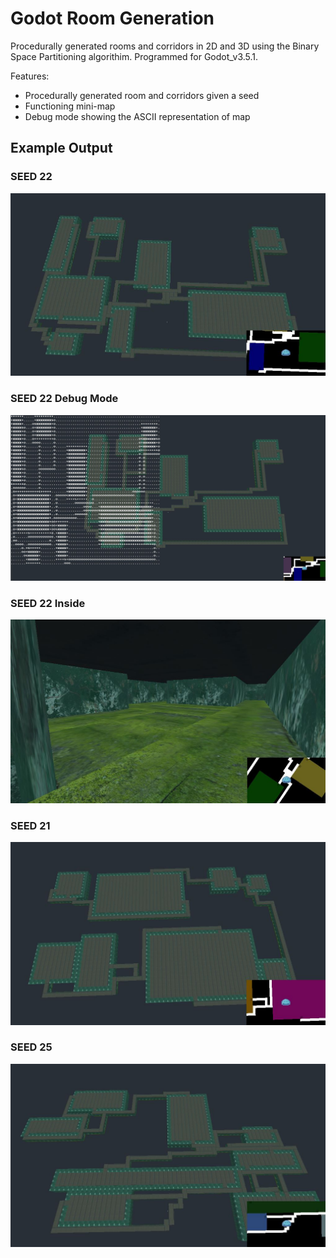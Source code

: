 # Godot Room Generation

Procedurally generated rooms and corridors in 2D and 3D using the Binary Space Partitioning algorithim.
Programmed for Godot_v3.5.1.

Features:
* Procedurally generated room and corridors given a seed
* Functioning mini-map
* Debug mode showing the ASCII representation of map

## Example Output

### SEED 22
![seed22map](Output/pg1.JPG)

### SEED 22 Debug Mode
![seed22debug](Output/pg1_debug.JPG)

### SEED 22 Inside
![seed22inside](Output/pg1_inside.JPG)

### SEED 21
![seed21map](Output/pg2.JPG)

### SEED 25
![seed25map](Output/pg3.JPG)
